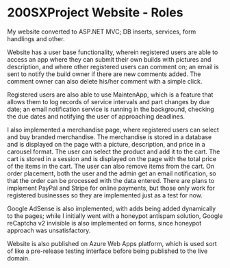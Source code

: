 # 200SXProject Website - Roles
My website converted to ASP.NET MVC; DB inserts, services, form handlings and other.

Website has a user base functionality, wherein registered users are able to access an app where they can submit their own builds with pictures and description, and where other registered users can comment on; an email is sent to notify the build owner if there are new comments added. The comment owner can also delete his/her comment with a simple click.

Registered users are also able to use MaintenApp, which is a feature that allows them to log records of service intervals and part changes by due date; an email notification service is running in the background, checking the due dates and notifying the user of approaching deadlines.

I also implemented a merchandise page, where registered users can select and buy branded merchandise. The merchandise is stored in a database and is displayed on the page with a picture, description, and price in a carousel format. The user can select the product and add it to the cart. The cart is stored in a session and is displayed on the page with the total price of the items in the cart. The user can also remove items from the cart. On order placement, both the user and the admin get an email notification, so that the order can be processed with the data entered. There are plans to implement PayPal and Stripe for online payments, but those only work for registered businesses so they are implemented just as a test for now.

Google AdSense is also implemented, with adds being added dynamically to the pages; while I initially went with a honeypot antispam solution, Google reCaptcha v2 invisible is also implemented on forms, since honeypot approach was unsatisfactory.

Website is also published on Azure Web Apps platform, which is used sort of like a pre-release testing interface before being published to the live domain. 
